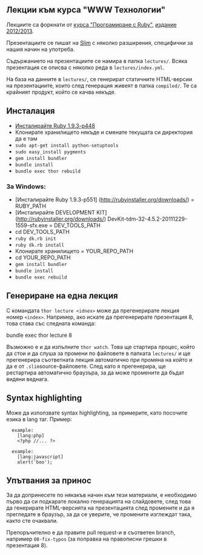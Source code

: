 ## Лекции към курса "WWW Технологии"

Лекциите са форкнати от [курса "Програмиране с Ruby"](http://fmi.ruby.bg), [издание 2012/2013](http://2012.fmi.ruby.bg).

Презентациите се пишат на [Slim](http://slim-lang.com/) с няколко разширения, специфични за нашия начин на употреба.

Съдържанието на презентациите се намира в папка `lectures/`. Всяка презентация се описва с няколко реда в `lectures/index.yml`.

На база на данните в `lectures/`, се генерират статичните HTML-версии на презентациите, които след генерация живеят в папка `compiled/`. Те са крайният продукт, който се качва някъде.

## Инсталация

- [Инсталирайте Ruby 1.9.3-p448](https://www.ruby-lang.org/en/downloads/)
- Клонирате хранилището някъде и сменате текущата си директория да е там
- `sudo apt-get install python-setuptools`
- `sudo easy_install pygments`
- `gem install bundler`
- `bundle install`
- `bundle exec thor rebuild`

### За Windows:
- [Инсталирайте Ruby 1.9.3-p551] (http://rubyinstaller.org/downloads/) = RUBY_PATH
- [Инсталирайте DEVELOPMENT KIT] (http://rubyinstaller.org/downloads/) DevKit-tdm-32-4.5.2-20111229-1559-sfx.exe = DEV_TOOLS_PATH
- cd DEV_TOOLS_PATH
- `ruby dk.rb init`
- `ruby dk.rb install`
- Клонирате хранилището = YOUR_REPO_PATH
- cd YOUR_REPO_PATH
- `gem install bundler`
- `bundle install`
- `bundle exec rebuild`

## Генериране на една лекция

С командата `thor lecture <idnex>` може да прегенерирате лекция номер `<index>`. Например, ако искате да прегенерирате презентация 8, това става със следната команда:

  bundle exec thor lecture 8

Възможно е и да изпълните `thor watch`. Това ще стартира процес, който да стои и да слуша за промени по файловете в папката `lectures/` и ще прегенерира съответната лекция автоматично при промяна на който и да е от `.slim`source-файловете. След като я прегенерира, ще рестартира автоматично браузъра, за да може промените да бъдат видяни веднага.

## Syntax highlighting

Може да използвате syntax highlighting, за примерите, като посочите езика в lang таг. Пример:

```
  example:
    [lang:php]
    <?php //... ?>

  example:
    [lang:javascript]
    alert('boo');
```

## Упътвания за принос

За да допринесете по някакъв начин към тези материали, е необходимо първо да си подкарате локално генерацията на слайдовете, след това да генерирате HTML-версията на презентацията след промените и да я прегледате в браузър, за да се уверите, че промените изглеждат така, както сте очаквали.

Препоръчително е да правите pull request-и в съответен branch, например `08-fix-typos` (за поправка на правописни грешки в презентация 8).
